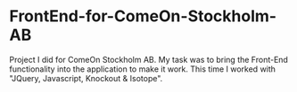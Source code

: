 # FrontEnd-for-ComeOn-Stockholm-AB
Project I did for ComeOn Stockholm AB. My task was to bring the Front-End functionality into the application to make it work. This time I worked with "JQuery, Javascript, Knockout &amp; Isotope".
